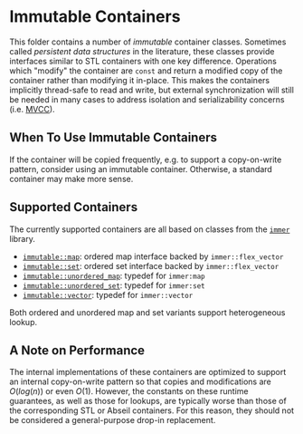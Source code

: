 # Immutable Containers

This folder contains a number of _immutable_ container classes. Sometimes called _persistent data
structures_ in the literature, these classes provide interfaces similar to STL containers with one
key difference. Operations which "modify" the container are `const` and return a modified copy of
the container rather than modifying it in-place. This makes the containers implicitly thread-safe to
read and write, but external synchronization will still be needed in many cases to address isolation
and serializability concerns (i.e.
[MVCC](https://en.wikipedia.org/wiki/Multiversion_concurrency_control)).

## When To Use Immutable Containers

If the container will be copied frequently, e.g. to support a copy-on-write pattern, consider using
an immutable container. Otherwise, a standard container may make more sense.

## Supported Containers

The currently supported containers are all based on classes from the
[`immer`](https://sinusoid.es/immer/) library.

 - [`immutable::map`](map.h): ordered map interface backed by `immer::flex_vector`
 - [`immutable::set`](set.h): ordered set interface backed by `immer::flex_vector`
 - [`immutable::unordered_map`](unordered_map.h): typedef for `immer:map`
 - [`immutable::unordered_set`](unordered_set.h): typedef for `immer:set`
 - [`immutable::vector`](vector.h): typedef for `immer::vector`

Both ordered and unordered map and set variants support heterogeneous lookup.

## A Note on Performance

The internal implementations of these containers are optimized to support an internal copy-on-write
pattern so that copies and modifications are $O(log(n))$ or even $O(1)$. However, the constants on
these runtime guarantees, as well as those for lookups, are typically worse than those of the
corresponding STL or Abseil containers. For this reason, they should not be considered a
general-purpose drop-in replacement.
